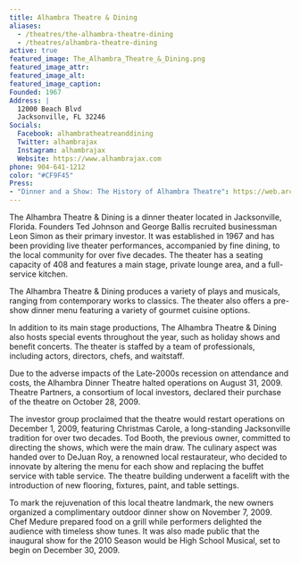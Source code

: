 ```yaml
---
title: Alhambra Theatre & Dining
aliases: 
  - /theatres/the-alhambra-theatre-dining
  - /theatres/alhambra-theatre-dining
active: true
featured_image: The_Alhambra_Theatre_&_Dining.png
featured_image_attr:
featured_image_alt:
featured_image_caption:
Founded: 1967
Address: |
  12000 Beach Blvd
  Jacksonville, FL 32246
Socials:
  Facebook: alhambratheatreanddining
  Twitter: alhambrajax
  Instagram: alhambrajax
  Website: https://www.alhambrajax.com
phone: 904-641-1212
color: "#CF9F45"
Press:
- "Dinner and a Show: The History of Alhambra Theatre": https://web.archive.org/web/20230430215950/https://thecoastal.com/culture/history-alhambra-theatre-dining/amp/
---
```

The Alhambra Theatre & Dining is a dinner theater located in Jacksonville, Florida. Founders Ted Johnson and George Ballis recruited businessman Leon Simon as their primary investor. It was established in 1967 and has been providing live theater performances, accompanied by fine dining, to the local community for over five decades. The theater has a seating capacity of 408 and features a main stage, private lounge area, and a full-service kitchen.

The Alhambra Theatre & Dining produces a variety of plays and musicals, ranging from contemporary works to classics. The theater also offers a pre-show dinner menu featuring a variety of gourmet cuisine options.

In addition to its main stage productions, The Alhambra Theatre & Dining also hosts special events throughout the year, such as holiday shows and benefit concerts. The theater is staffed by a team of professionals, including actors, directors, chefs, and waitstaff.

Due to the adverse impacts of the Late-2000s recession on attendance and costs, the Alhambra Dinner Theatre halted operations on August 31, 2009. Theatre Partners, a consortium of local investors, declared their purchase of the theatre on October 28, 2009.

The investor group proclaimed that the theatre would restart operations on December 1, 2009, featuring Christmas Carole, a long-standing Jacksonville tradition for over two decades. Tod Booth, the previous owner, committed to directing the shows, which were the main draw. The culinary aspect was handed over to DeJuan Roy, a renowned local restaurateur, who decided to innovate by altering the menu for each show and replacing the buffet service with table service. The theatre building underwent a facelift with the introduction of new flooring, fixtures, paint, and table settings.

To mark the rejuvenation of this local theatre landmark, the new owners organized a complimentary outdoor dinner show on November 7, 2009. Chef Medure prepared food on a grill while performers delighted the audience with timeless show tunes. It was also made public that the inaugural show for the 2010 Season would be High School Musical, set to begin on December 30, 2009.